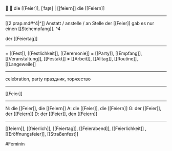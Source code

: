 🔴 🎉 die [[Feier]], [ˈfaɪ̯ɐ] | [[feiern]]
die [[Feiern]]

---
[[2 prap.md#^4|^]] Anstatt / anstelle / an Stelle der [[Feier]] gab es nur einen [[Stehempfang]]. ^4

der [[Feiertag]]

---
= [[Fest]], [[Festlichkeit]], [[Zeremonie]]
≈ [[Party]], [[Empfang]], [[Veranstaltung]], [[Festakt]]
≠ [[Arbeit]], [[Alltag]], [[Routine]], [[Langeweile]]

---
celebration, party
праздник, торжество

---
[[Feier]]

---
N: die [[Feier]], die [[Feiern]]
A: die [[Feier]], die [[Feiern]]
G: der [[Feier]], der [[Feiern]]
D: der [[Feier]], den [[Feiern]]

---
[[feiern]], [[feierlich]], [[Feiertag]], [[Feierabend]], [[Feierlichkeit]]
, [[Eröffnungsfeier]], [[Straßenfest]]

#Feminin 